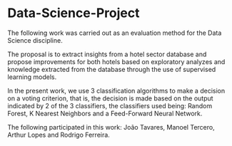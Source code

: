 # Data-Science-Project

The following work was carried out as an evaluation method for the Data Science discipline.

The proposal is to extract insights from a hotel sector database and propose improvements for both hotels based on exploratory analyzes and knowledge extracted from the database through the use of supervised learning models.

In the present work, we use 3 classification algorithms to make a decision on a voting criterion, that is, the decision is made based on the output indicated by 2 of the 3 classifiers, the classifiers used being: Random Forest, K Nearest Neighbors and a Feed-Forward Neural Network.

The following participated in this work: João Tavares, Manoel Tercero, Arthur Lopes and Rodrigo Ferreira.
